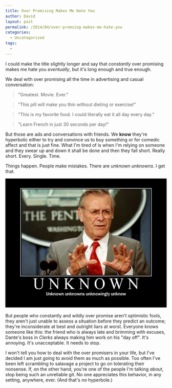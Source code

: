 ```yaml
---
title: Over Promising Makes Me Hate You
author: David
layout: post
permalink: /2014/04/over-promsing-makes-me-hate-you
categories:
  - Uncategorized
tags:
  -
---
```


I could make the title slightly longer and say that _constantly_ over promising makes me hate you _eventually_, but it's long enough and true enough.



We deal with over promising all the time in advertising and casual conversation:

> "Greatest. Movie. Ever."

> "This pill will make you thin without dieting or exercise!"

> "This is my favorite food. I could literally eat it all day every day."

> "Learn French in just 30 seconds per day!"

But those are ads and conversations with friends. We **know** they're hyperbolic either to try and convince us to buy something or for comedic affect and that is just fine. What I'm tired of is when I'm relying on someone and they swear up and down it shall be done and then they fall short. Really short. Every. Single. Time.

Things happen. People make mistakes. There are _unknown unknowns_. I get that.

![Demotivational Poster: Unknown Unknowns](/post-images/unknown-unknowns.jpg)

But people who constantly and wildly over promise aren't optimistic fools, they aren't just unable to assess a situation before they predict an outcome; they're inconsiderate at best and outright liars at worst. Everyone knows someone like this: the friend who is always late and brimming with excuses, Dante's boss in _Clerks_ always making him work on his "day off". It's annoying. It's unacceptable. It needs to stop.

I won't tell you how to deal with the over promisers in your life, but I've decided I am just going to avoid them as much as possible. Too often I've been left scrambling to salavage a project to go on tolerating their nonsense. If, on the other hand, you're one of the people I'm talking _about_, stop being such an unreliable git. No one appreciates this behavior, in any setting, anywhere, ever. (And that's _no_ hyperbole.)
